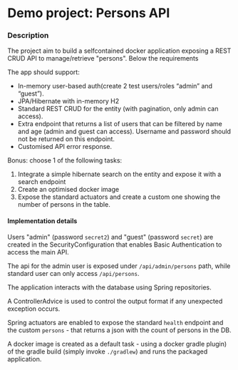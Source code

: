 # Demo project: Persons API

### Description

The project aim to build a selfcontained docker application exposing a REST CRUD API to manage/retrieve "persons".
Below the requirements

The app should support:
* In-memory user-based auth(create 2 test users/roles “admin” and “guest”).
* JPA/Hibernate with in-memory H2
* Standard REST CRUD for the entity (with pagination, only admin can access).
* Extra endpoint that returns a list of users that can be filtered by name and age (admin and guest can access). Username and password should not be returned on this endpoint.
* Customised API error response.

Bonus: choose 1 of the following tasks:
1. Integrate a simple hibernate search on the entity and expose it with a search endpoint
2. Create an optimised docker image
3. Expose the standard actuators and create a custom one showing the number of persons in the table.

#### Implementation details

Users "admin" (password `secret2`) and "guest" (password `secret`) are created in the SecurityConfiguration that enables Basic Authentication to access the main API.

The api for the admin user is exposed under `/api/admin/persons` path, while standard user can only access `/api/persons`.

The application interacts with the database using Spring repositories.

A ControllerAdvice is used to control the output format if any unexpected exception occurs.

Spring actuators are enabled to expose the standard `health` endpoint and the custom `persons` - that returns a json with the count of persons in the DB.

A docker image is created as a default task - using a docker gradle plugin) of the gradle build (simply invoke `./gradlew`) and runs the packaged application.